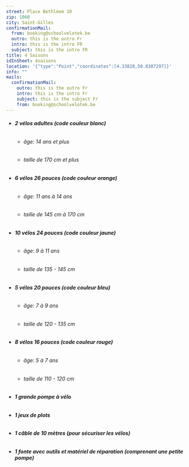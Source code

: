 ```yaml
---
street: Place Bethléem 10
zip: 1060
city: Saint-Gilles
confirmationMail:
  from: booking@schoolvelotek.be
  outro: this is the outro Fr
  intro: this is the intro FR
  subject: this is the intro FR
title: 4 Saisons
idInSheet: 4saisons
location: '{"type":"Point","coordinates":[4.33828,50.8307297]}'
info: ""
mails:
  confirmationMail:
    outro: this is the outro Fr
    intro: this is the intro Fr
    subject: this is the subject Fr
    from: booking@schoolvelotek.be
---
```

* ###### **2 vélos adultes (code couleur blanc)**

  * ###### âge: 14 ans et plus
  * ###### taille de 170 cm et plus
* ###### **6 vélos 26 pouces (code couleur orange)**

  * ###### âge: 11 ans à 14 ans
  * ###### taille de 145 cm à 170 cm
* ###### **10 vélos 24 pouces (code couleur jaune)**

  * ###### âge: 9 à 11 ans
  * ###### taille de 135 - 145 cm
* ###### **5 vélos 20 pouces (code couleur bleu)**

  * ###### âge: 7 à 9 ans
  * ###### taille de 120 - 135 cm
* ###### **8 vélos 16 pouces (code couleur rouge)**

  * ###### âge: 5 à 7 ans
  * ###### taille de 110 - 120 cm
* ###### **1 grande pompe à vélo**
* ###### **1 jeux de plots**
* ###### **1 câble de 10 mètres (pour sécuriser les vélos)**
* ###### **1 fonte avec outils et matériel de réparation (comprenant une petite pompe)**